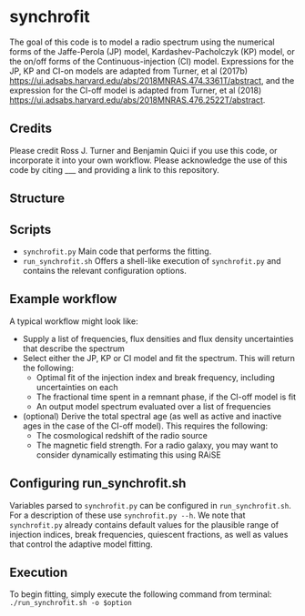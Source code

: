 # synchrofit
The goal of this code is to model a radio spectrum using the numerical forms of the Jaffe-Perola (JP) model, Kardashev-Pacholczyk (KP) model, or the on/off forms of the Continuous-injection (CI) model. Expressions for the JP, KP and CI-on models are adapted from Turner, et al (2017b) https://ui.adsabs.harvard.edu/abs/2018MNRAS.474.3361T/abstract, and the expression for the CI-off model is adapted from Turner, et al (2018) https://ui.adsabs.harvard.edu/abs/2018MNRAS.476.2522T/abstract. 

## Credits
Please credit Ross J. Turner and Benjamin Quici if you use this code, or incorporate it into your own workflow. Please acknowledge the use of this code by citing ___ and providing a link to this repository. 

## Structure

## Scripts
- `synchrofit.py` Main code that performs the fitting. 
- `run_synchrofit.sh` Offers a shell-like execution of `synchrofit.py` and contains the relevant configuration options.

## Example workflow

A typical workflow might look like:
   - Supply a list of frequencies, flux densities and flux density uncertainties that describe the spectrum
   - Select either the JP, KP or CI model and fit the spectrum. This will return the following:
       - Optimal fit of the injection index and break frequency, including uncertainties on each
       - The fractional time spent in a remnant phase, if the CI-off model is fit
       - An output model spectrum evaluated over a list of frequencies
   - (optional) Derive the total spectral age (as well as active and inactive ages in the case of the CI-off model). This requires the following:
       - The cosmological redshift of the radio source
       - The magnetic field strength. For a radio galaxy, you may want to consider dynamically estimating this using RAiSE

## Configuring run_synchrofit.sh
Variables parsed to `synchrofit.py` can be configured in `run_synchrofit.sh`. For a description of these use ```synchrofit.py --h```. We note that `synchrofit.py` already contains default values for the plausible range of injection indices, break frequencies, quiescent fractions, as well as values that control the adaptive model fitting. 

## Execution
To begin fitting, simply execute the following command from terminal: ```./run_synchrofit.sh -o $option```